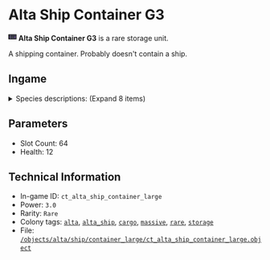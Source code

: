 # Alta Ship Container G3

<img src="https://raw.githubusercontent.com/Ceterai/Enternia/main/objects/alta/ship/container_large/icon.png" alt="Alta Ship Container G3 icon" loading="lazy" height="16px" width="auto" /> **Alta Ship Container G3** is a rare storage unit.

A shipping container. Probably doesn't contain a ship.

## Ingame

<details markdown="1"><summary>Species descriptions: (Expand 8 items)</summary>

- Alta: A shipping cargo container. Highly reinforced to withstand the harshest environments.
- Apex: A large container.
- Avian: A large shipping container.
- Floran: It'ss a shipping container.
- Glitch: Intrigued. A shipping container - it could contain anything.
- Human: A shipping container.
- Hylotl: A container for shipping all manner of items.
- Novakid: I could ship all kindsa cargo in this.

</details>

## Parameters

- Slot Count: 64  
- Health: 12

## Technical Information

- In-game ID: `ct_alta_ship_container_large`
- Power: `3.0`
- Rarity: `Rare`
- Colony tags: [`alta`](https://ceterai.github.io/MyEnternia/Wiki/Tags/Alta), [`alta_ship`](https://ceterai.github.io/MyEnternia/Wiki/Tags/AltaShip), [`cargo`](https://ceterai.github.io/MyEnternia/Wiki/Tags/Cargo), [`massive`](https://ceterai.github.io/MyEnternia/Wiki/Tags/Massive), [`rare`](https://ceterai.github.io/MyEnternia/Wiki/Tags/Rare), [`storage`](https://ceterai.github.io/MyEnternia/Wiki/Tags/Storage)
- File: [`/objects/alta/ship/container_large/ct_alta_ship_container_large.object`](https://github.com/Ceterai/Enternia/blob/main/objects/alta/ship/container_large/ct_alta_ship_container_large.object)
